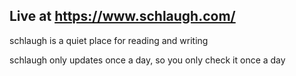 ## Live at https://www.schlaugh.com/

schlaugh is a quiet place for reading and writing

schlaugh only updates once a day,
so you only check it once a day
